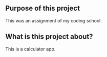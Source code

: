 ## Purpose of this project
This was an assignment of my coding school.

## What is this project about?
This is a calculator app.